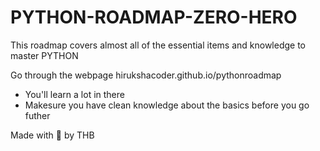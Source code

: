 # PYTHON-ROADMAP-ZERO-HERO

This roadmap covers almost all of the essential items and knowledge to master PYTHON

Go through the webpage hirukshacoder.github.io/pythonroadmap 

* You'll learn a lot in there 
* Makesure you have clean knowledge about the basics before you go futher 

Made with 💖 by THB 
